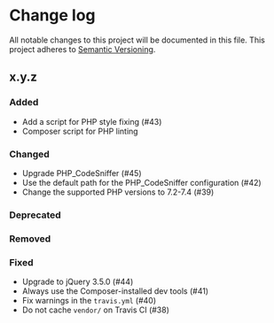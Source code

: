 # Change log

All notable changes to this project will be documented in this file.
This project adheres to [Semantic Versioning](https://semver.org/).

## x.y.z

### Added
- Add a script for PHP style fixing (#43)
- Composer script for PHP linting

### Changed
- Upgrade PHP_CodeSniffer (#45)
- Use the default path for the PHP_CodeSniffer configuration (#42)
- Change the supported PHP versions to 7.2-7.4 (#39)

### Deprecated

### Removed

### Fixed
- Upgrade to jQuery 3.5.0 (#44)
- Always use the Composer-installed dev tools (#41)
- Fix warnings in the `travis.yml` (#40)
- Do not cache `vendor/` on Travis CI (#38)
